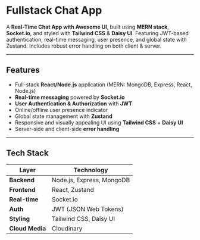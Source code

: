 # Fullstack Chat App

A **Real-Time Chat App with Awesome UI**, built using **MERN stack**, **Socket.io**, and styled with **Tailwind CSS** & **Daisy UI**. Featuring JWT-based authentication, real-time messaging, user presence, and global state with Zustand. Includes robust error handling on both client & server.

---

## Features

- Full-stack **React/Node.js** application (MERN: MongoDB, Express, React, Node.js)
- **Real-time messaging** powered by **Socket.io**
- **User Authentication & Authorization** with **JWT**
- Online/offline user presence indicator
- Global state management with **Zustand**
- Responsive and visually appealing UI using **Tailwind CSS** + **Daisy UI**
- Server-side and client-side **error handling**

---

## Tech Stack

| Layer           | Technology                |
| --------------- | ------------------------- |
| **Backend**     | Node.js, Express, MongoDB |
| **Frontend**    | React, Zustand            |
| **Real-time**   | Socket.io                 |
| **Auth**        | JWT (JSON Web Tokens)     |
| **Styling**     | Tailwind CSS, Daisy UI    |
| **Cloud Media** | Cloudinary                |
